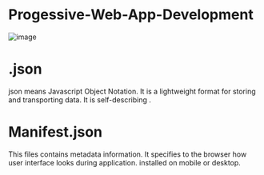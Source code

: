 # Progessive-Web-App-Development
![image](https://user-images.githubusercontent.com/68476475/114371915-9d3b9d80-9b9e-11eb-8095-c3e995ec85af.png)
# .json  
json means Javascript Object Notation. It is a lightweight format for storing and transporting data. It is self-describing .
# Manifest.json
This files contains metadata information. It specifies to the browser how user interface looks during application. installed on mobile or desktop.
